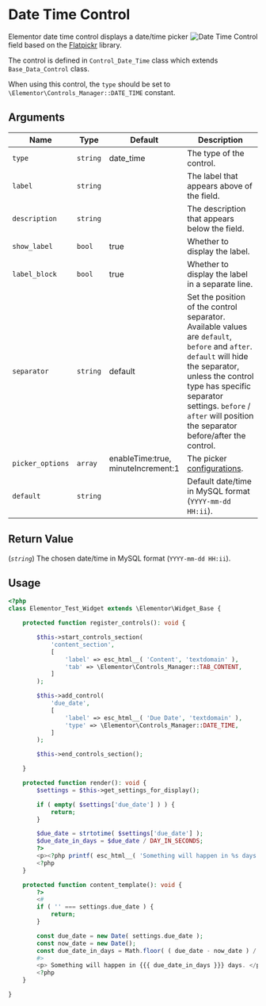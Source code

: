 # Date Time Control

<Badge type="tip" vertical="top" text="Elementor Core" /> <Badge type="warning" vertical="top" text="Basic" />

<img :src="$withBase('/assets/img/controls/control-date-time.png')" alt="Date Time Control" style="float: right;">

Elementor date time control displays a date/time picker field based on the [Flatpickr](https://flatpickr.js.org/) library.

The control is defined in `Control_Date_Time` class which extends `Base_Data_Control` class.

When using this control, the `type` should be set to `\Elementor\Controls_Manager::DATE_TIME` constant.

## Arguments

<table>
	<thead>
		<tr>
			<th>Name</th>
			<th>Type</th>
			<th>Default</th>
			<th>Description</th>
		</tr>
	</thead>
	<tbody>
		<tr>
			<td><code>type</code></td>
			<td><code>string</code></td>
			<td>date_time</td>
			<td>The type of the control.</td>
		</tr>
		<tr>
			<td><code>label</code></td>
			<td><code>string</code></td>
			<td></td>
			<td>The label that appears above of the field.</td>
		</tr>
		<tr>
			<td><code>description</code></td>
			<td><code>string</code></td>
			<td></td>
			<td>The description that appears below the field.</td>
		</tr>
		<tr>
			<td><code>show_label</code></td>
			<td><code>bool</code></td>
			<td>true</td>
			<td>Whether to display the label.</td>
		</tr>
		<tr>
			<td><code>label_block</code></td>
			<td><code>bool</code></td>
			<td>true</td>
			<td>Whether to display the label in a separate line.</td>
		</tr>
		<tr>
			<td><code>separator</code></td>
			<td><code>string</code></td>
			<td>default</td>
			<td>Set the position of the control separator. Available values are <code>default</code>, <code>before</code> and <code>after</code>. <code>default</code> will hide the separator, unless the control type has specific separator settings. <code>before</code> / <code>after</code> will position the separator before/after the control.</td>
		</tr>
		<tr>
			<td><code>picker_options</code></td>
			<td><code>array</code></td>
			<td>enableTime:true,<br>
				minuteIncrement:1
			</td>
			<td>The picker <a href="https://chmln.github.io/flatpickr/options/" target="_blank" rel="noopener">configurations</a>.</td>
		</tr>
		<tr>
			<td><code>default</code></td>
			<td><code>string</code></td>
			<td></td>
			<td>Default date/time in MySQL format (<code>YYYY-mm-dd HH:ii</code>).</td>
		</tr>
	</tbody>
</table>

## Return Value

(_`string`_) The chosen date/time in MySQL format (`YYYY-mm-dd HH:ii`).

## Usage

```php {14-20,32-33,35,41-46}
<?php
class Elementor_Test_Widget extends \Elementor\Widget_Base {

	protected function register_controls(): void {

		$this->start_controls_section(
			'content_section',
			[
				'label' => esc_html__( 'Content', 'textdomain' ),
				'tab' => \Elementor\Controls_Manager::TAB_CONTENT,
			]
		);

		$this->add_control(
			'due_date',
			[
				'label' => esc_html__( 'Due Date', 'textdomain' ),
				'type' => \Elementor\Controls_Manager::DATE_TIME,
			]
		);

		$this->end_controls_section();

	}

	protected function render(): void {
		$settings = $this->get_settings_for_display();

		if ( empty( $settings['due_date'] ) ) {
			return;
		}

		$due_date = strtotime( $settings['due_date'] );
		$due_date_in_days = $due_date / DAY_IN_SECONDS;
		?>
		<p><?php printf( esc_html__( 'Something will happen in %s days.', 'textdomain' ), $due_date_in_days ); ?></p>
		<?php
	}

	protected function content_template(): void {
		?>
		<#
		if ( '' === settings.due_date ) {
			return;
		}

		const due_date = new Date( settings.due_date );
		const now_date = new Date();
		const due_date_in_days = Math.floor( ( due_date - now_date ) / 86400000 ); // 86400000 milliseconds in one Day.
		#>
		<p> Something will happen in {{{ due_date_in_days }}} days. </p>
		<?php
	}

}
```
